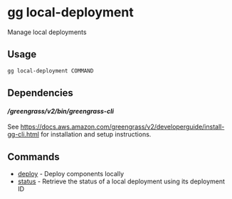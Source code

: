 # gg local-deployment

Manage local deployments

## Usage

```bash
gg local-deployment COMMAND
```

## Dependencies

#### */greengrass/v2/bin/greengrass-cli*

See https://docs.aws.amazon.com/greengrass/v2/developerguide/install-gg-cli.html for installation and setup instructions.

## Commands

- [deploy](gg%20local-deployment%20deploy) - Deploy components locally
- [status](gg%20local-deployment%20status) - Retrieve the status of a local deployment using its deployment ID


